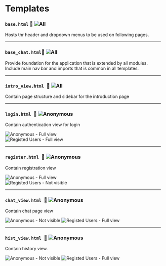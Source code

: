 # Templates

### `base.html` :small_blue_diamond: ![All](https://img.shields.io/badge/-All-green.svg)
Hosts thr header and dropdown menus to be used on following pages.

---

### `base_chat.html`:small_blue_diamond: ![All](https://img.shields.io/badge/-All-green.svg)
Provide foundation for the application that is extended by all modules. Include main nav bar and imports that 
is common in all templates. 

---

### `intro_view.html `:small_blue_diamond: ![All](https://img.shields.io/badge/-All-green.svg)
Contain page structure and sidebar for the introduction page

---

### `login.html `:small_blue_diamond: ![Anonymous](https://img.shields.io/badge/-Anonymous-black.svg)
Contain authentication view for login

![Anonymous](https://img.shields.io/badge/-Anonymous-black.svg) - Full view  
![Registed Users](https://img.shields.io/badge/-User-yellow.svg) - Full view  

--- 

### `register.html `:small_blue_diamond: ![Anonymous](https://img.shields.io/badge/-Anonymous-black.svg)
Contain registration view

![Anonymous](https://img.shields.io/badge/-Anonymous-black.svg) - Full view  
![Registed Users](https://img.shields.io/badge/-User-yellow.svg) - Not visible  

--- 

### `chat_view.html `:small_blue_diamond: ![Anonymous](https://img.shields.io/badge/-Anonymous-black.svg)
Contain chat page view

![Anonymous](https://img.shields.io/badge/-Anonymous-black.svg) - Not visible 
![Registed Users](https://img.shields.io/badge/-User-yellow.svg) - Full view   

--- 

### `hist_view.html `:small_blue_diamond: ![Anonymous](https://img.shields.io/badge/-Anonymous-black.svg)
Contain history view.

![Anonymous](https://img.shields.io/badge/-Anonymous-black.svg) - Not visible 
![Registed Users](https://img.shields.io/badge/-User-yellow.svg) - Full view 




